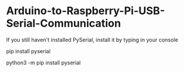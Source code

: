 # Arduino-to-Raspberry-Pi-USB-Serial-Communication
If you still haven't installed PySerial, install it by typing in your console

pip install pyserial

python3 -m pip install pyserial
